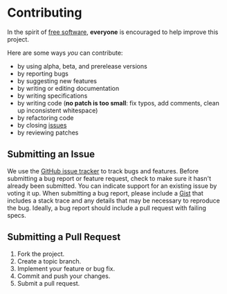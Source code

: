 # Contributing

In the spirit of [free software](http://www.fsf.org/licensing/essays/free-sw.html), **everyone** is encouraged to help improve this project.

Here are some ways *you* can contribute:

* by using alpha, beta, and prerelease versions
* by reporting bugs
* by suggesting new features
* by writing or editing documentation
* by writing specifications
* by writing code (**no patch is too small**: fix typos, add comments, clean up inconsistent whitespace)
* by refactoring code
* by closing [issues](https://github.com/orange-cloudfoundry/credhub_exporter/issues)
* by reviewing patches

## Submitting an Issue

We use the [GitHub issue tracker](https://github.com/orange-cloudfoundry/credhub_exporter/issues) to 
track bugs and features. Before submitting a bug report or feature request, check to make sure it
hasn't already been submitted. You can indicate support for an existing issue by voting it up.
When submitting a bug report, please include a [Gist](http://gist.github.com/) that includes a stack
trace and any details that may be necessary to reproduce the bug. Ideally, a bug report should 
include a pull request with failing specs.

## Submitting a Pull Request

1. Fork the project.
2. Create a topic branch.
3. Implement your feature or bug fix.
4. Commit and push your changes.
5. Submit a pull request.

